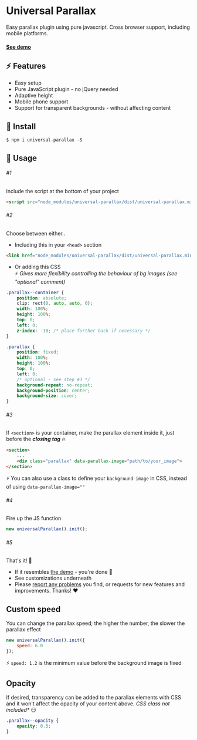 
# Universal Parallax
Easy parallax plugin using pure javascript. Cross browser support, including mobile platforms.

#### [See demo](https://marrio-h.github.io/universal-parallax/demo/)


## :zap: Features
- Easy setup
- Pure JavaScript plugin - no jQuery needed
- Adaptive height
- Mobile phone support
- Support for transparent backgrounds - without affecting content

## :floppy_disk: Install
`$ npm i universal-parallax -S`

## :rocket: Usage
###### #1
Include the script at the bottom of your project

```html
<script src="node_modules/universal-parallax/dist/universal-parallax.min.js"></script>
```

###### #2
Choose between either..
- Including this in your `<head>` section

```html
<link href="node_modules/universal-parallax/dist/universal-parallax.min.css" rel="stylesheet">
```

- Or adding this CSS  
:zap: _Gives more flexibility controlling the behaviour of bg images (see "optional" comment)_

```css
.parallax--container {
	position: absolute;
	clip: rect(0, auto, auto, 0);
	width: 100%;
	height: 100%;
	top: 0;
	left: 0;
	z-index: -10; /* place further back if necessary */
}

.parallax {
	position: fixed;
	width: 100%;
	height: 100%;
	top: 0;
	left: 0;
	/* optional - see step #3 */
	background-repeat: no-repeat;
	background-position: center;
	background-size: cover;
}
```

###### #3
If `<section>` is your container, make the parallax element inside it, just before the **_closing tag_** :fire:

```html
<section>
	...
	<div class="parallax" data-parallax-image="path/to/your_image">
</section>
```

:zap: You can also use a class to define your `background-image` in CSS, instead of using `data-parallax-image=""`

###### #4
Fire up the JS function

```js
new universalParallax().init();
```

###### #5
That's it! :checkered_flag:
- If it resembles [the demo](https://marrio-h.github.io/universal-parallax/demo/) - you're done :tada:
- See customizations underneath
- Please [report any problems](https://github.com/marrio-h/universal-parallax/issues) you find, or requests for new features and improvements. Thanks! :heart:

## Custom speed
You can change the parallax speed; the higher the number, the slower the parallax effect

```js
new universalParallax().init({
	speed: 6.0
});
```

:zap: `speed: 1.2` is the minimum value before the background image is fixed


## Opacity
If desired, transparency can be added to the parallax elements with CSS and it won't affect the opacity of your content above. _CSS class not included*_ :smirk:

```css
.parallax--opacity {
	opacity: 0.5;
}
```
